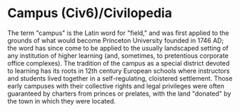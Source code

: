 # Campus (Civ6)/Civilopedia

The term "campus" is the Latin word for "field," and was first applied to the grounds of what would become Princeton University founded in 1746 AD; the word has since come to be applied to the usually landscaped setting of any institution of higher learning (and, sometimes, to pretentious corporate office complexes). The tradition of the campus as a special district devoted to learning has its roots in 12th century European schools where instructors and students lived together in a self-regulating, cloistered settlement. Those early campuses with their collective rights and legal privileges were often guaranteed by charters from princes or prelates, with the land "donated" by the town in which they were located.